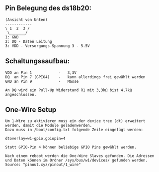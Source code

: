 ## Pin Belegung des ds18b20:

    (Ansicht von Unten)
    ------------
    \ 1  2  3 /
     \_______/  
    1: GND
    2: DQ - Daten Leitung
    3: VDD - Versorgungs-Spannung 3 - 5.5V 

## Schaltungssaufbau:
    VDD an Pin 1            -   3,3V
    DQ  an Pin 7 (GPIO4)    -   kann allerdings frei gewählt werden 
    GND an Pin 9            -   Masse

    An DQ wird ein Pull-Up Widerstand R1 mit 3,3kΩ bist 4,7kΩ angeschlossen.

## One-Wire Setup
    Um 1-Wire zu aktivieren muss ein der device tree (dt) erweitert werden, damit die Module geladenwerden.
    Dazu muss in /boot/config.txt folgende Zeile eingefügt werden:
```
dtoverlay=w1-gpio,gpiopin=4
```
    Statt GPIO-Pin 4 können beliebige GPIO Pins gewählt werden.

    Nach einem reboot werden die One-Wire Slaves gefunden. Die Adressen und Daten können im Ordner /sys/bus/w1/devices/ gefunden werden.
    Source: "pinout.xyz/pinout/1_wire"
